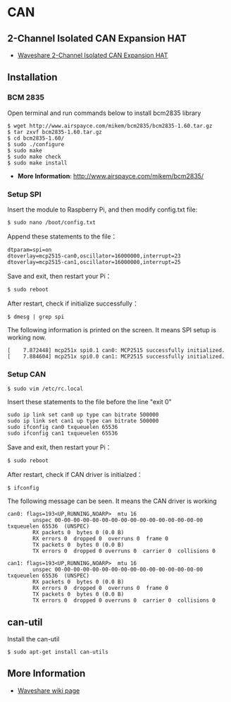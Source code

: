 # CAN 

## 2-Channel Isolated CAN Expansion HAT

* [Waveshare 2-Channel Isolated CAN Expansion HAT](https://www.waveshare.com/2-ch-can-hat.htm)

## Installation

### BCM 2835

Open terminal and run commands below to install bcm2835 library 

```
$ wget http://www.airspayce.com/mikem/bcm2835/bcm2835-1.60.tar.gz
$ tar zxvf bcm2835-1.60.tar.gz 
$ cd bcm2835-1.60/
$ sudo ./configure
$ sudo make
$ sudo make check
$ sudo make install
```

* **More Information**: http://www.airspayce.com/mikem/bcm2835/

### Setup SPI 

Insert the module to Raspberry Pi, and then modify config.txt file:

```
$ sudo nano /boot/config.txt
```

Append these statements to the file：

```
dtparam=spi=on
dtoverlay=mcp2515-can0,oscillator=16000000,interrupt=23
dtoverlay=mcp2515-can1,oscillator=16000000,interrupt=25
```

Save and exit, then restart your Pi：
```
$ sudo reboot
```

After restart, check if initialize successfully：
```
$ dmesg | grep spi
```

The following information is printed on the screen. It means SPI setup is working now.
```
[    7.872448] mcp251x spi0.1 can0: MCP2515 successfully initialized.
[    7.884604] mcp251x spi0.0 can1: MCP2515 successfully initialized.
```

### Setup CAN

```
$ sudo vim /etc/rc.local
```

Insert these statements to the file before the line "exit 0"

```
sudo ip link set can0 up type can bitrate 500000
sudo ip link set can1 up type can bitrate 500000
sudo ifconfig can0 txqueuelen 65536
sudo ifconfig can1 txqueuelen 65536
```

Save and exit, then restart your Pi：
```
$ sudo reboot
```

After restart, check if CAN driver is initialzed：
```
$ ifconfig
```

The following message can be seen. It means the CAN driver is working
```
can0: flags=193<UP,RUNNING,NOARP>  mtu 16
        unspec 00-00-00-00-00-00-00-00-00-00-00-00-00-00-00-00  txqueuelen 65536  (UNSPEC)
        RX packets 0  bytes 0 (0.0 B)
        RX errors 0  dropped 0  overruns 0  frame 0
        TX packets 0  bytes 0 (0.0 B)
        TX errors 0  dropped 0 overruns 0  carrier 0  collisions 0

can1: flags=193<UP,RUNNING,NOARP>  mtu 16
        unspec 00-00-00-00-00-00-00-00-00-00-00-00-00-00-00-00  txqueuelen 65536  (UNSPEC)
        RX packets 0  bytes 0 (0.0 B)
        RX errors 0  dropped 0  overruns 0  frame 0
        TX packets 0  bytes 0 (0.0 B)
        TX errors 0  dropped 0 overruns 0  carrier 0  collisions 0
```

## can-util

Install the can-util
```
$ sudo apt-get install can-utils
```

## More Information

* [Waveshare wiki page](https://www.waveshare.com/wiki/2-CH_CAN_HAT)